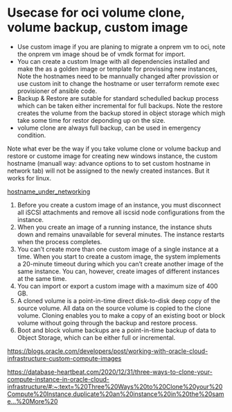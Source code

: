 # Usecase for oci volume clone, volume backup, custom image

* Use custom image if you are planing to migrate a onprem vm to oci, note the onprem vm image shoud be of vmdk format for import.
* You can create a custom Image with all dependencies installed and make the as a golden image or template for provissing new instances, Note the hostnames need to be mannually changed after provission or use custom init to change the hostname or user terraform remote exec provisioner of ansible code. 
* Backup & Restore are sutable for standard schedulled backup process which can be taken either incremental for full backups. Note the restore creates the volume from the backup stored in object storage which migh take some time for restor deponding up on the size.
* volume clone are always full backup, can be used in emergency condition.   

Note what ever be the way if you take volume clone or volume backup and restore or custome image for creating new windows instance, the custom hostname (manuall way: advance options to to set custom hostname in network tab) will not be assigned to the newly created instances. But it works for linux.

[hostname_under_networking](/images/hostname.JPG)

1. Before you create a custom image of an instance, you must disconnect all iSCSI attachments and remove all iscsid node configurations from the instance.  
2. When you create an image of a running instance, the instance shuts down and remains unavailable for several minutes. The instance restarts when the process 
completes.  
3. You can’t create more than one custom image of a single instance at a time. When you start to create a custom image, the system implements a 20-minute timeout during which you can’t create another image of the same instance. You can, however, create images of different instances at the same time.  
4. You can import or export a custom image with a maximum size of 400 GB.  
5. A cloned volume is a point-in-time direct disk-to-disk deep copy of the source volume. All data on the source volume is copied to the clone volume. Cloning enables you to make a copy of an existing boot or block volume without going through the backup and restore process.
6. Boot and block volume backups are a point-in-time backup of data to Object Storage, which can be either full or incremental.  

https://blogs.oracle.com/developers/post/working-with-oracle-cloud-infrastructure-custom-compute-images  

https://database-heartbeat.com/2020/12/31/three-ways-to-clone-your-compute-instance-in-oracle-cloud-infrastructure/#:~:text=%20Three%20Ways%20to%20Clone%20your%20Compute%20Instance,duplicate%20an%20instance%20in%20the%20same...%20More%20   
